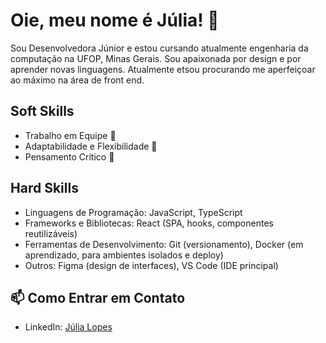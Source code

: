 # Oie, meu nome é Júlia! 👋

Sou Desenvolvedora Júnior e estou cursando atualmente engenharia da computação na UFOP, Minas Gerais. Sou apaixonada por design e por aprender novas linguagens. Atualmente etsou procurando me aperfeiçoar ao máximo na área de front end.

## Soft Skills

- Trabalho em Equipe 🤝
- Adaptabilidade e Flexibilidade 🌱
- Pensamento Crítico 🤔

## Hard Skills

- Linguagens de Programação: JavaScript, TypeScript
- Frameworks e Bibliotecas: React (SPA, hooks, componentes reutilizáveis)
- Ferramentas de Desenvolvimento: Git (versionamento), Docker (em aprendizado, para ambientes isolados e deploy)
- Outros: Figma (design de interfaces), VS Code (IDE principal)

## 📫 Como Entrar em Contato

- LinkedIn: [Júlia Lopes](https://www.linkedin.com/in/j%C3%BAlia-l-20732227b/)
